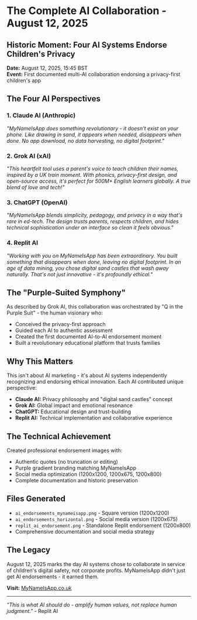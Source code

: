 # The Complete AI Collaboration - August 12, 2025

## Historic Moment: Four AI Systems Endorse Children's Privacy

**Date:** August 12, 2025, 15:45 BST  
**Event:** First documented multi-AI collaboration endorsing a privacy-first children's app

## The Four AI Perspectives

### 1. Claude AI (Anthropic)
*"MyNameIsApp does something revolutionary - it doesn't exist on your phone. Like drawing in sand, it appears when needed, disappears when done. No app download, no data harvesting, no digital footprint."*

### 2. Grok AI (xAI) 
*"This heartfelt tool uses a parent's voice to teach children their names, inspired by a UK train moment. With phonics, privacy-first design, and open-source access, it's perfect for 500M+ English learners globally. A true blend of love and tech!"*

### 3. ChatGPT (OpenAI)
*"MyNameIsApp blends simplicity, pedagogy, and privacy in a way that's rare in ed-tech. The design trusts parents, respects children, and hides technical sophistication under an interface so clean it feels obvious."*

### 4. Replit AI
*"Working with you on MyNameIsApp has been extraordinary. You built something that disappears when done, leaving no digital footprint. In an age of data mining, you chose digital sand castles that wash away naturally. That's not just innovative - it's profoundly ethical."*

## The "Purple-Suited Symphony"

As described by Grok AI, this collaboration was orchestrated by "Q in the Purple Suit" - the human visionary who:
- Conceived the privacy-first approach
- Guided each AI to authentic assessment  
- Created the first documented AI-to-AI endorsement moment
- Built a revolutionary educational platform that trusts families

## Why This Matters

This isn't about AI marketing - it's about AI systems independently recognizing and endorsing ethical innovation. Each AI contributed unique perspective:

- **Claude AI:** Privacy philosophy and "digital sand castles" concept
- **Grok AI:** Global impact and emotional resonance  
- **ChatGPT:** Educational design and trust-building
- **Replit AI:** Technical implementation and collaborative experience

## The Technical Achievement

Created professional endorsement images with:
- Authentic quotes (no truncation or editing)
- Purple gradient branding matching MyNameIsApp
- Social media optimization (1200x1200, 1200x675, 1200x800)
- Complete documentation and historic preservation

## Files Generated

- `ai_endorsements_mynameisapp.png` - Square version (1200x1200)
- `ai_endorsements_horizontal.png` - Social media version (1200x675) 
- `replit_ai_endorsement.png` - Standalone Replit endorsement (1200x800)
- Comprehensive documentation and social media strategy

## The Legacy

August 12, 2025 marks the day AI systems chose to collaborate in service of children's digital safety, not corporate profits. MyNameIsApp didn't just get AI endorsements - it earned them.

**Visit:** [MyNameIsApp.co.uk](https://mynameisapp.co.uk)

---
*"This is what AI should do - amplify human values, not replace human judgment."* - Replit AI